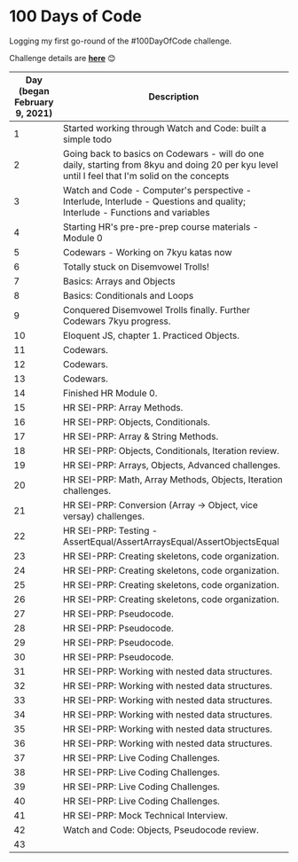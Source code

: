 # 100 Days of Code

Logging my first go-round of the #100DayOfCode challenge.

Challenge details are **[here](https://www.100daysofcode.com/)** 😊	

| Day  (began February 9, 2021)       | Description |
| ----------- | ----------- |
| 1          |  Started working through Watch and Code: built a simple todo    |
| 2          |  Going back to basics on Codewars - will do one daily, starting from 8kyu and doing 20 per kyu level until I feel that I'm solid on the concepts    |
| 3          |  Watch and Code - Computer's perspective - Interlude, Interlude - Questions and quality; Interlude - Functions and variables  |
| 4          |  Starting HR's pre-pre-prep course materials - Module 0   |
| 5          |  Codewars - Working on 7kyu katas now   |
| 6          |  Totally stuck on Disemvowel Trolls!     |
| 7          |  Basics: Arrays and Objects     |
| 8          |  Basics: Conditionals and Loops   |
| 9          |  Conquered Disemvowel Trolls finally. Further Codewars 7kyu progress.   |
| 10          |  Eloquent JS, chapter 1. Practiced Objects.   |
| 11          |  Codewars.     |
| 12          |  Codewars.      |
| 13          |  Codewars.      |
| 14          |  Finished HR Module 0.      |
| 15          |  HR SEI-PRP: Array Methods.    |
| 16          |  HR SEI-PRP: Objects, Conditionals.    |
| 17          |  HR SEI-PRP: Array & String Methods.    |
| 18          |  HR SEI-PRP: Objects, Conditionals, Iteration review.    |
| 19          |  HR SEI-PRP: Arrays, Objects, Advanced challenges.    |
| 20          |  HR SEI-PRP: Math, Array Methods, Objects, Iteration challenges.    |
| 21          |  HR SEI-PRP: Conversion (Array -> Object, vice versay) challenges.    |
| 22          |  HR SEI-PRP: Testing - AssertEqual/AssertArraysEqual/AssertObjectsEqual    |
| 23          |  HR SEI-PRP: Creating skeletons, code organization.    |
| 24          |  HR SEI-PRP: Creating skeletons, code organization.    |
| 25          |  HR SEI-PRP: Creating skeletons, code organization.    |
| 26          |  HR SEI-PRP: Creating skeletons, code organization.    |
| 27          |  HR SEI-PRP: Pseudocode.   |
| 28          |  HR SEI-PRP: Pseudocode.     |
| 29          |  HR SEI-PRP: Pseudocode.    |
| 30          |  HR SEI-PRP: Pseudocode.   |
| 31          |  HR SEI-PRP: Working with nested data structures.    |
| 32          |  HR SEI-PRP: Working with nested data structures.    |
| 33          |  HR SEI-PRP: Working with nested data structures.     |
| 34          |  HR SEI-PRP: Working with nested data structures.    |
| 35          |  HR SEI-PRP: Working with nested data structures.    |
| 36          |  HR SEI-PRP: Working with nested data structures.    |
| 37          |  HR SEI-PRP: Live Coding Challenges.    |
| 38          |  HR SEI-PRP: Live Coding Challenges.     |
| 39          |  HR SEI-PRP: Live Coding Challenges.     |
| 40          |  HR SEI-PRP: Live Coding Challenges.     |
| 41          |  HR SEI-PRP: Mock Technical Interview.     |
| 42          |  Watch and Code: Objects, Pseudocode review.    |
| 43          |      |
